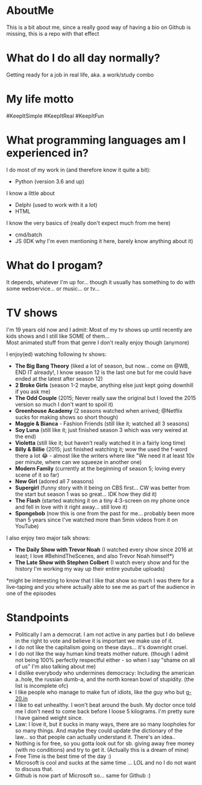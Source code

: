 # AboutMe
This is a bit about me, since a really good way of having a bio on Github is missing, this is a repo with that effect

# What do I do all day normally?
Getting ready for a job in real life, aka. a work/study combo

# My life motto

#KeepItSimple #KeepItReal #KeepItFun

# What programming languages am I experienced in?
I do most of my work in (and therefore know it quite a bit):

- Python (version 3.6 and up)

I know a little about

- Delphi (used to work with it a lot)
- HTML

I know the very basics of (really don't expect much from me here)

- cmd/batch
- JS (IDK why I'm even mentioning it here, barely know anything about it)


# What do I progam?

It depends, whatever I'm up for... though it usually has something to do with some webservice... or music... or tv... 

# TV shows

I'm 19 years old now and I admit: Most of my tv shows up until recently are kids shows and I still like SOME of them...
<br />Most animated stuff from that genre I don't really enjoy though (anymore)

I enjoy(ed) watching following tv shows:

- **The Big Bang Theory** (liked a lot of season, but now... come on @WB, END IT already!, I know season 12 is the last one but for me could have ended at the latest after season 12)
- **2 Broke Girls** (season 1-2 maybe, anything else just kept going downhill if you ask me)
- **The Odd Couple** (2015; Never really saw the original but I loved the 2015 version so much I don't want to spoil it)
- **Greenhouse Academy** (2 seasons watched when arrived; @Netflix sucks for making shows so short though)
- **Maggie & Bianca** - Fashion Friends (still like it; watched all 3 seasons)
- **Soy Luna** (still like it; just finished season 3 which was very weired at the end)
- **Violetta** (still like it; but haven't really watched it in a fairly long time)
- **Billy & Billie** (2015; just finished watching it; wow the used the f-word there a lot 😂 - almost like the writers where like "We need it at least 10x per minute, where can we squeeze in another one)
- **Modern Family** (currently at the beginning of season 5; loving every scene of it so far)
- **New Girl** (adored all 7 seasons)
- **Supergirl** (funny story with it being on CBS first... CW was better from the start but season 1 was so great... IDK how they did it)
- **The Flash** (started watching it on a tiny 4:3-screen on my phone once and fell in love with it right away... still love it)
- **Spongebob** (now this is one from the past for me... probably been more than 5 years since I've watched more than 5min videos from it on YouTube)


I also enjoy two major talk shows:

- **The Daily Show with Trevor Noah** (I watched every show since 2016 at least; I love #BehindTheScenes, and also Trevor Noah himself*)
- **The Late Show with Stephen Colbert** (I watch every show and for the history I'm working my way up their entire youtube uploads)

*might be interesting to know that I like that show so much I was there for a live-taping and you where actually able to see me as part of the audience in one of the episodes

# Standpoints

- Politically I am a democrat. I am not active in any parties but I do believe in the right to vote and believe it is important we make use of it.
- I do not like the capitalism going on these days... it's downright cruel.
- I do not like the way human kind treats mother nature. (though I admit not being 100% perfectly respectful either - so when I say "shame on all of us" I'm also talking about me)
- I dislike everybody who undermines democracy: Including the american a..hole, the russian dumb-a, and the north korean bowl of stupidity. (the list is incomplete ofc)
- I like people who manage to make fun of idiots, like the guy who but [g-20.in](http://g-20.in)
- I like to eat unhealthy. I won't beat around the bush. My doctor once told me I don't need to come back before I loose 5 kilograms. I'm pretty sure I have gained weight since.
- Law: I love it, but it sucks in many ways, there are so many loopholes for so many things. And maybe they could update the dictionary of the law... so that people can actually understand it. There's an idea..
- Nothing is for free, so you gotta look out for sb. giving away free money (with no conditions) and try to get it. (Actually this is a dream of mine)
- Free Time is the best time of the day :)
- Microsoft is cool and sucks at the same time ... LOL and no I do not want to discuss that.
- Github is now part of Microsoft so... same for Github :)
